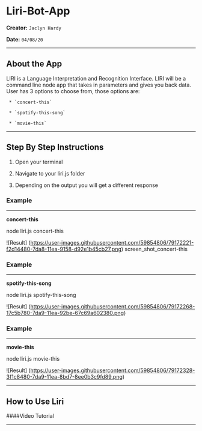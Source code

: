 # Liri-Bot-App 
  **Creator:**  `Jaclyn Hardy`
  
  **Date:** `04/08/20`
  _ _ _
  
## About the App
  LIRI is a Language Interpretation and Recognition Interface. LIRI will be a command line node app that takes in parameters and gives you back data. User has 3 options to choose from, those options are:
  
     * `concert-this`
     
     * `spotify-this-song`
     
     * `movie-this`
      
 _ _ _
 
 ## Step By Step Instructions
 1. Open your terminal
 
 2. Navigate to your liri.js folder
 
 3. Depending on the output you will get a different response

### **Example**
----------------------
**concert-this** 

node liri.js concert-this <name of artist or band>
 
![Result] (https://user-images.githubusercontent.com/59854806/79172221-f2d14480-7da8-11ea-9158-d92e1b45cb27.png)
screen_shot_concert-this


### **Example**
----------------------
**spotify-this-song**

node liri.js spotify-this-song <name of song>

![Result] (https://user-images.githubusercontent.com/59854806/79172268-17c5b780-7da9-11ea-92be-67c69a602380.png)



### **Example**
----------------------
**movie-this**

node liri.js movie-this <name of movie>

![Result] (https://user-images.githubusercontent.com/59854806/79172328-3f1c8480-7da9-11ea-8bd7-8ee0b3c9fd89.png)

_ _ _

## How to Use Liri
####Video Tutorial


_ _ _



      
